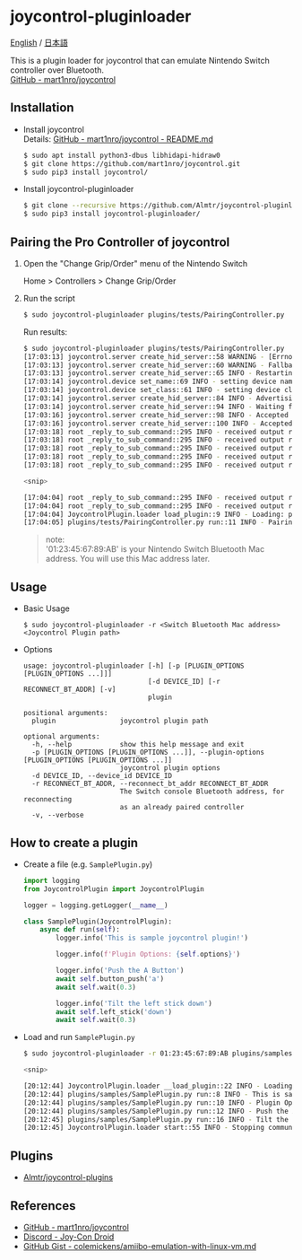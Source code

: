 # joycontrol-pluginloader

[English](./README.md) / [日本語](./README_ja.md)

This is a plugin loader for joycontrol that can emulate Nintendo Switch controller over Bluetooth.  
[GitHub - mart1nro/joycontrol](https://github.com/mart1nro/joycontrol)

## Installation

- Install joycontrol  
  Details: [GitHub - mart1nro/joycontrol - README.md](https://github.com/mart1nro/joycontrol/blob/master/README.md)

    ```sh
    $ sudo apt install python3-dbus libhidapi-hidraw0
    $ git clone https://github.com/mart1nro/joycontrol.git
    $ sudo pip3 install joycontrol/
    ```

- Install joycontrol-pluginloader

    ```sh
    $ git clone --recursive https://github.com/Almtr/joycontrol-pluginloader.git
    $ sudo pip3 install joycontrol-pluginloader/
    ```

## Pairing the Pro Controller of joycontrol

1. Open the "Change Grip/Order" menu of the Nintendo Switch

    Home > Controllers > Change Grip/Order

1. Run the script

    ```sh
    $ sudo joycontrol-pluginloader plugins/tests/PairingController.py
    ```

    Run results:

    ```sh
    $ sudo joycontrol-pluginloader plugins/tests/PairingController.py
    [17:03:13] joycontrol.server create_hid_server::58 WARNING - [Errno 98] Address already in use
    [17:03:13] joycontrol.server create_hid_server::60 WARNING - Fallback: Restarting bluetooth due to incompatibilities with the bluez "input" plugin. Disable the plugin to avoid issues. See https://github.com/mart1nro/joycontrol/issues/8.
    [17:03:13] joycontrol.server create_hid_server::65 INFO - Restarting bluetooth service...
    [17:03:14] joycontrol.device set_name::69 INFO - setting device name to Pro Controller...
    [17:03:14] joycontrol.device set_class::61 INFO - setting device class to 0x002508...
    [17:03:14] joycontrol.server create_hid_server::84 INFO - Advertising the Bluetooth SDP record...
    [17:03:14] joycontrol.server create_hid_server::94 INFO - Waiting for Switch to connect... Please open the "Change Grip/Order" menu.
    [17:03:16] joycontrol.server create_hid_server::98 INFO - Accepted connection at psm 17 from ('01:23:45:67:89:AB', 17)
    [17:03:16] joycontrol.server create_hid_server::100 INFO - Accepted connection at psm 19 from ('01:23:45:67:89:AB', 19)
    [17:03:18] root _reply_to_sub_command::295 INFO - received output report - Sub command SubCommand.REQUEST_DEVICE_INFO
    [17:03:18] root _reply_to_sub_command::295 INFO - received output report - Sub command SubCommand.SET_SHIPMENT_STATE
    [17:03:18] root _reply_to_sub_command::295 INFO - received output report - Sub command SubCommand.SPI_FLASH_READ
    [17:03:18] root _reply_to_sub_command::295 INFO - received output report - Sub command SubCommand.SPI_FLASH_READ
    [17:03:18] root _reply_to_sub_command::295 INFO - received output report - Sub command SubCommand.SET_INPUT_REPORT_MODE

    <snip>

    [17:04:04] root _reply_to_sub_command::295 INFO - received output report - Sub command SubCommand.SET_NFC_IR_MCU_CONFIG
    [17:04:04] root _reply_to_sub_command::295 INFO - received output report - Sub command SubCommand.SET_PLAYER_LIGHTS
    [17:04:04] JoycontrolPlugin.loader load_plugin::9 INFO - Loading: plugins/tests/PairingController.py
    [17:04:05] plugins/tests/PairingController.py run::11 INFO - Pairing completed.
    ```

    > note:  
    > '01:23:45:67:89:AB' is your Nintendo Switch Bluetooth Mac address.
    > You will use this Mac address later.

## Usage

- Basic Usage

    ```
    $ sudo joycontrol-pluginloader -r <Switch Bluetooth Mac address> <Joycontrol Plugin path>
    ```

- Options

    ```
    usage: joycontrol-pluginloader [-h] [-p [PLUGIN_OPTIONS [PLUGIN_OPTIONS ...]]]
                                   [-d DEVICE_ID] [-r RECONNECT_BT_ADDR] [-v]
                                   plugin

    positional arguments:
      plugin                joycontrol plugin path

    optional arguments:
      -h, --help            show this help message and exit
      -p [PLUGIN_OPTIONS [PLUGIN_OPTIONS ...]], --plugin-options [PLUGIN_OPTIONS [PLUGIN_OPTIONS ...]]
                            joycontrol plugin options
      -d DEVICE_ID, --device_id DEVICE_ID
      -r RECONNECT_BT_ADDR, --reconnect_bt_addr RECONNECT_BT_ADDR
                            The Switch console Bluetooth address, for reconnecting
                            as an already paired controller
      -v, --verbose
    ```

## How to create a plugin

- Create a file (e.g. ``SamplePlugin.py``)

    ```python
    import logging
    from JoycontrolPlugin import JoycontrolPlugin

    logger = logging.getLogger(__name__)

    class SamplePlugin(JoycontrolPlugin):
        async def run(self):
            logger.info('This is sample joycontrol plugin!')

            logger.info(f'Plugin Options: {self.options}')

            logger.info('Push the A Button')
            await self.button_push('a')
            await self.wait(0.3)

            logger.info('Tilt the left stick down')
            await self.left_stick('down')
            await self.wait(0.3)
    ```

- Load and run ``SamplePlugin.py``

    ```sh
    $ sudo joycontrol-pluginloader -r 01:23:45:67:89:AB plugins/samples/SamplePlugin.py --plugin-options option1 option2

    <snip>

    [20:12:44] JoycontrolPlugin.loader __load_plugin::22 INFO - Loading: plugins/samples/SamplePlugin.py
    [20:12:44] plugins/samples/SamplePlugin.py run::8 INFO - This is sample joycontrol plugin!
    [20:12:44] plugins/samples/SamplePlugin.py run::10 INFO - Plugin Options: ['option1', 'option2']
    [20:12:44] plugins/samples/SamplePlugin.py run::12 INFO - Push the A Button
    [20:12:45] plugins/samples/SamplePlugin.py run::16 INFO - Tilt the left stick down
    [20:12:45] JoycontrolPlugin.loader start::55 INFO - Stopping communication...
    ```

## Plugins

- [Almtr/joycontrol-plugins](https://github.com/Almtr/joycontrol-plugins)

## References

- [GitHub - mart1nro/joycontrol](https://github.com/mart1nro/joycontrol)
- [Discord - Joy-Con Droid](https://discord.com/invite/SQNEx9v)
- [GitHub Gist - colemickens/amiibo-emulation-with-linux-vm.md](https://gist.github.com/colemickens/b08d1a339f4483c6b3c08e739d6cf5d0)
